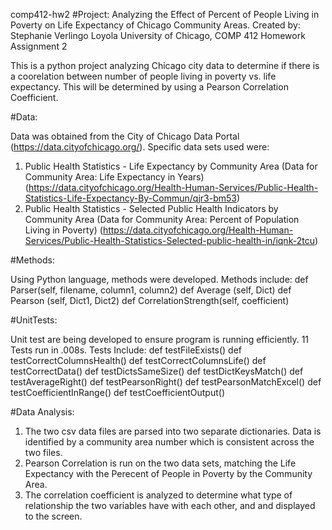 comp412-hw2
#Project: Analyzing the Effect of Percent of People Living in Poverty on Life Expectancy of Chicago Community Areas.
Created by: Stephanie Verlingo
Loyola University of Chicago, COMP 412 Homework Assignment 2

This is a python project analyzing Chicago city data to determine if there is a coorelation between number of people living in poverty vs. life expectancy. This will be determined by using a Pearson Correlation Coefficient.

#Data:

Data was obtained from the City of Chicago Data Portal (https://data.cityofchicago.org/).
Specific data sets used were:

1. Public Health Statistics - Life Expectancy by Community Area (Data for Community Area: Life Expectancy in Years) (https://data.cityofchicago.org/Health-Human-Services/Public-Health-Statistics-Life-Expectancy-By-Commun/qjr3-bm53)
2. Public Health Statistics - Selected Public Health Indicators by Community Area (Data for Community Area: Percent of Population Living in Poverty) (https://data.cityofchicago.org/Health-Human-Services/Public-Health-Statistics-Selected-public-health-in/iqnk-2tcu)

#Methods:

Using Python language, methods were developed. Methods include: 
 def Parser(self, filename, column1, column2) 
 def Average (self, Dict)
 def Pearson (self, Dict1, Dict2)
 def CorrelationStrength(self, coefficient)

#UnitTests:

Unit test are being developed to ensure program is running efficiently. 11 Tests run in .008s. Tests Include:
 def testFileExists()
 def testCorrectColumnsHealth()
 def testCorrectColumnsLife()
 def testCorrectData()
 def testDictsSameSize()
 def testDictKeysMatch()
 def testAverageRight()
 def testPearsonRight()
 def testPearsonMatchExcel()
 def testCoefficientInRange()
 def testCoefficientOutput()

#Data Analysis:

1. The two csv data files are parsed into two separate dictionaries. Data is identified by a community area number which is consistent across the two files.
2. Pearson Correlation is run on the two data sets, matching the Life Expectancy with the Perecent of People in Poverty by the Community Area.
3. The correlation coefficient is analyzed to determine what type of relationship the two variables have with each other, and and displayed to the screen.


